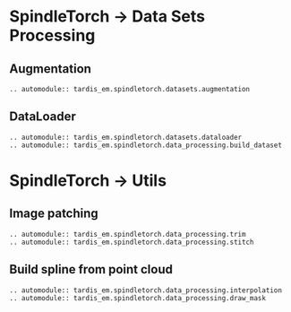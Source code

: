 # SpindleTorch -> Data Sets Processing
## Augmentation
```{eval-rst}
.. automodule:: tardis_em.spindletorch.datasets.augmentation
```

## DataLoader
```{eval-rst}
.. automodule:: tardis_em.spindletorch.datasets.dataloader
.. automodule:: tardis_em.spindletorch.data_processing.build_dataset
```

# SpindleTorch -> Utils
## Image patching
```{eval-rst}
.. automodule:: tardis_em.spindletorch.data_processing.trim
.. automodule:: tardis_em.spindletorch.data_processing.stitch
```

## Build spline from point cloud
```{eval-rst}
.. automodule:: tardis_em.spindletorch.data_processing.interpolation
.. automodule:: tardis_em.spindletorch.data_processing.draw_mask
```